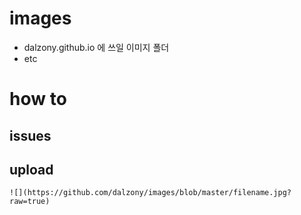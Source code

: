 # images

- dalzony.github.io 에 쓰일 이미지 폴더
- etc

# how to

## issues

## upload

```
![](https://github.com/dalzony/images/blob/master/filename.jpg?raw=true)
```
